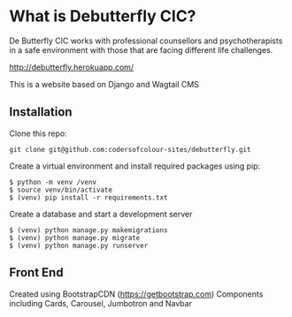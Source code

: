 # What is Debutterfly CIC?
De Butterfly CIC works with professional counsellors and psychotherapists in a safe environment with those that are facing different life challenges.

http://debutterfly.herokuapp.com/

This is a website based on Django and Wagtail CMS

## Installation

Clone this repo:
```
git clone git@github.com:codersofcolour-sites/debutterfly.git
```

Create a virtual environment and install required packages using pip:
```
$ python -m venv /venv
$ source venv/bin/activate
$ (venv) pip install -r requirements.txt
```

Create a database and start a development server
```
$ (venv) python manage.py makemigrations
$ (venv) python manage.py migrate
$ (venv) python manage.py runserver
```

## Front End
Created using BootstrapCDN (https://getbootstrap.com) 
Components including Cards, Carousel, Jumbotron and Navbar


